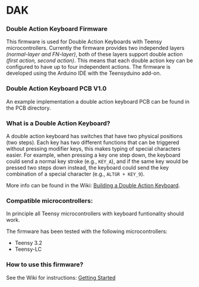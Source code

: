 # DAK
### Double Action Keyboard Firmware
This firmware is used for Double Action Keyboards with Teensy microcontrollers. Currently the firmware provides two independed layers _(normal-layer and FN-layer)_, both of these layers support double action _(first action, second action)_. This means that each double action key can be configured to have up to four independent actions. The firmware is developed using the Arduino IDE with the Teensyduino add-on.

### Double Action Keyboard PCB V1.0
An example implementation a double action keyboard PCB can be found in the PCB directory.

### What is a Double Action Keyboard?
A double action keyboard has switches that have two physical positions (two steps). Each key has two different functions that can be triggered without pressing modifier keys, this makes typing of special characters easier. For example, when pressing a key one step down, the keyboard could send a normal key stroke (e.g., `KEY_A`), and if the same key would be pressed two steps down instead, the keyboard could send the key combination of a special character (e.g., `ALTGR + KEY_9`). 

More info can be found in the Wiki: [Building a Double Action Keyboard](https://github.com/jlidauer/DAK/wiki/Building-a-Double-Action-Keyboard).

### Compatible microcontrollers:
In principle all Teensy microcontrollers with keyboard funtionality should work.

The firmware has been tested with the following microcontrollers:
- Teensy 3.2
- Teensy-LC

### How to use this firmware?
See the Wiki for instructions: [Getting Started](https://github.com/jlidauer/DAK/wiki/Getting-Started)
